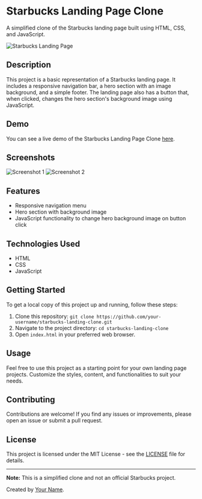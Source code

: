 # Starbucks Landing Page Clone

A simplified clone of the Starbucks landing page built using HTML, CSS, and JavaScript.

![Starbucks Landing Page](screenshot.png)

## Description

This project is a basic representation of a Starbucks landing page. It includes a responsive navigation bar, a hero section with an image background, and a simple footer. The landing page also has a button that, when clicked, changes the hero section's background image using JavaScript.

## Demo

You can see a live demo of the Starbucks Landing Page Clone [here](https://your-demo-link.com).

## Screenshots

![Screenshot 1](screenshots/screenshot1.png)
![Screenshot 2](screenshots/screenshot2.png)

## Features

- Responsive navigation menu
- Hero section with background image
- JavaScript functionality to change hero background image on button click

## Technologies Used

- HTML
- CSS
- JavaScript

## Getting Started

To get a local copy of this project up and running, follow these steps:

1. Clone this repository: `git clone https://github.com/your-username/starbucks-landing-clone.git`
2. Navigate to the project directory: `cd starbucks-landing-clone`
3. Open `index.html` in your preferred web browser.

## Usage

Feel free to use this project as a starting point for your own landing page projects. Customize the styles, content, and functionalities to suit your needs.

## Contributing

Contributions are welcome! If you find any issues or improvements, please open an issue or submit a pull request.

## License

This project is licensed under the MIT License - see the [LICENSE](LICENSE) file for details.

---

**Note:** This is a simplified clone and not an official Starbucks project.

Created by [Your Name](https://your-website.com).
